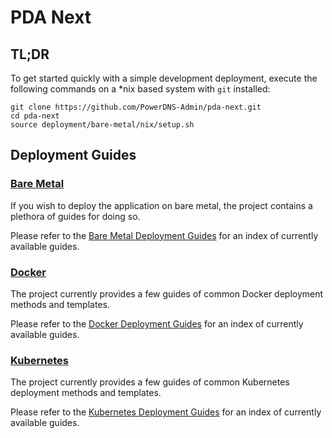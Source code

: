 # PDA Next

## TL;DR

To get started quickly with a simple development deployment, execute the following commands on a
*nix based system with `git` installed:

```
git clone https://github.com/PowerDNS-Admin/pda-next.git
cd pda-next
source deployment/bare-metal/nix/setup.sh
```

## Deployment Guides

### [Bare Metal](https://github.com/PowerDNS-Admin/pda-next/blob/main/docs/wiki/deployment/bare-metal/README.md)

If you wish to deploy the application on bare metal, the project contains a plethora of guides for doing so.

Please refer to the
[Bare Metal Deployment Guides](https://github.com/PowerDNS-Admin/pda-next/blob/main/docs/wiki/deployment/bare-metal/README.md)
for an index of currently available guides.

### [Docker](https://github.com/PowerDNS-Admin/pda-next/blob/main/docs/wiki/deployment/docker/README.md)

The project currently provides a few guides of common Docker deployment methods and templates.

Please refer to the
[Docker Deployment Guides](https://github.com/PowerDNS-Admin/pda-next/blob/main/docs/wiki/deployment/docker/README.md)
for an index of currently available guides.

### [Kubernetes](https://github.com/PowerDNS-Admin/pda-next/blob/main/docs/wiki/deployment/kubernetes/README.md)

The project currently provides a few guides of common Kubernetes deployment methods and templates.

Please refer to the
[Kubernetes Deployment Guides](https://github.com/PowerDNS-Admin/pda-next/blob/main/docs/wiki/deployment/kubernetes/README.md)
for an index of currently available guides.
